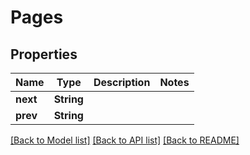 # Pages

## Properties

Name | Type | Description | Notes
------------ | ------------- | ------------- | -------------
**next** | **String** |  | 
**prev** | **String** |  | 

[[Back to Model list]](../README.md#documentation-for-models) [[Back to API list]](../README.md#documentation-for-api-endpoints) [[Back to README]](../README.md)


